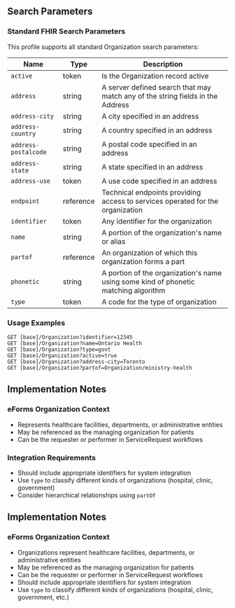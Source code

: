 ## Search Parameters

### Standard FHIR Search Parameters

This profile supports all standard Organization search parameters:

| Name | Type | Description |
|------|------|-------------|
| `active` | token | Is the Organization record active |
| `address` | string | A server defined search that may match any of the string fields in the Address |
| `address-city` | string | A city specified in an address |
| `address-country` | string | A country specified in an address |
| `address-postalcode` | string | A postal code specified in an address |
| `address-state` | string | A state specified in an address |
| `address-use` | token | A use code specified in an address |
| `endpoint` | reference | Technical endpoints providing access to services operated for the organization |
| `identifier` | token | Any identifier for the organization |
| `name` | string | A portion of the organization's name or alias |
| `partof` | reference | An organization of which this organization forms a part |
| `phonetic` | string | A portion of the organization's name using some kind of phonetic matching algorithm |
| `type` | token | A code for the type of organization |

### Usage Examples

```
GET [base]/Organization?identifier=12345
GET [base]/Organization?name=Ontario Health
GET [base]/Organization?type=govt
GET [base]/Organization?active=true
GET [base]/Organization?address-city=Toronto
GET [base]/Organization?partof=Organization/ministry-health
```

## Implementation Notes

### eForms Organization Context
- Represents healthcare facilities, departments, or administrative entities
- May be referenced as the managing organization for patients
- Can be the requester or performer in ServiceRequest workflows

### Integration Requirements
- Should include appropriate identifiers for system integration
- Use `type` to classify different kinds of organizations (hospital, clinic, government)
- Consider hierarchical relationships using `partOf`

## Implementation Notes

### eForms Organization Context
- Organizations represent healthcare facilities, departments, or administrative entities
- May be referenced as the managing organization for patients
- Can be the requester or performer in ServiceRequest workflows
- Should include appropriate identifiers for system integration
- Use `type` to classify different kinds of organizations (hospital, clinic, government, etc.)